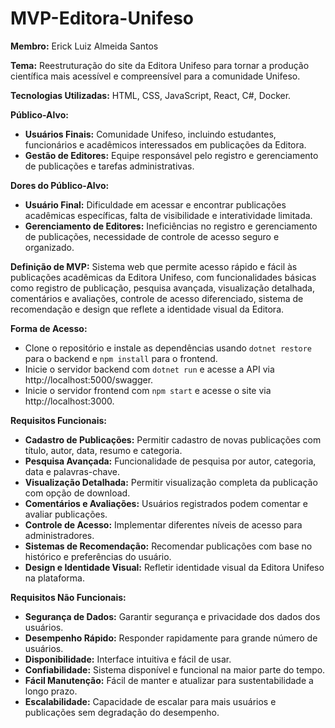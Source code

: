 # MVP-Editora-Unifeso

**Membro:** Erick Luiz Almeida Santos

**Tema:** Reestruturação do site da Editora Unifeso para tornar a produção científica mais acessível e compreensível para a comunidade Unifeso.

**Tecnologias Utilizadas:** HTML, CSS, JavaScript, React, C#, Docker.

**Público-Alvo:**
- **Usuários Finais:** Comunidade Unifeso, incluindo estudantes, funcionários e acadêmicos interessados em publicações da Editora.
- **Gestão de Editores:** Equipe responsável pelo registro e gerenciamento de publicações e tarefas administrativas.

**Dores do Público-Alvo:**
- **Usuário Final:** Dificuldade em acessar e encontrar publicações acadêmicas específicas, falta de visibilidade e interatividade limitada.
- **Gerenciamento de Editores:** Ineficiências no registro e gerenciamento de publicações, necessidade de controle de acesso seguro e organizado.

**Definição de MVP:**
Sistema web que permite acesso rápido e fácil às publicações acadêmicas da Editora Unifeso, com funcionalidades básicas como registro de publicação, pesquisa avançada, visualização detalhada, comentários e avaliações, controle de acesso diferenciado, sistema de recomendação e design que reflete a identidade visual da Editora.

**Forma de Acesso:**
- Clone o repositório e instale as dependências usando `dotnet restore` para o backend e `npm install` para o frontend.
- Inicie o servidor backend com `dotnet run` e acesse a API via http://localhost:5000/swagger.
- Inicie o servidor frontend com `npm start` e acesse o site via http://localhost:3000.

**Requisitos Funcionais:**
- **Cadastro de Publicações:** Permitir cadastro de novas publicações com título, autor, data, resumo e categoria.
- **Pesquisa Avançada:** Funcionalidade de pesquisa por autor, categoria, data e palavras-chave.
- **Visualização Detalhada:** Permitir visualização completa da publicação com opção de download.
- **Comentários e Avaliações:** Usuários registrados podem comentar e avaliar publicações.
- **Controle de Acesso:** Implementar diferentes níveis de acesso para administradores.
- **Sistemas de Recomendação:** Recomendar publicações com base no histórico e preferências do usuário.
- **Design e Identidade Visual:** Refletir identidade visual da Editora Unifeso na plataforma.

**Requisitos Não Funcionais:**
- **Segurança de Dados:** Garantir segurança e privacidade dos dados dos usuários.
- **Desempenho Rápido:** Responder rapidamente para grande número de usuários.
- **Disponibilidade:** Interface intuitiva e fácil de usar.
- **Confiabilidade:** Sistema disponível e funcional na maior parte do tempo.
- **Fácil Manutenção:** Fácil de manter e atualizar para sustentabilidade a longo prazo.
- **Escalabilidade:** Capacidade de escalar para mais usuários e publicações sem degradação do desempenho.
